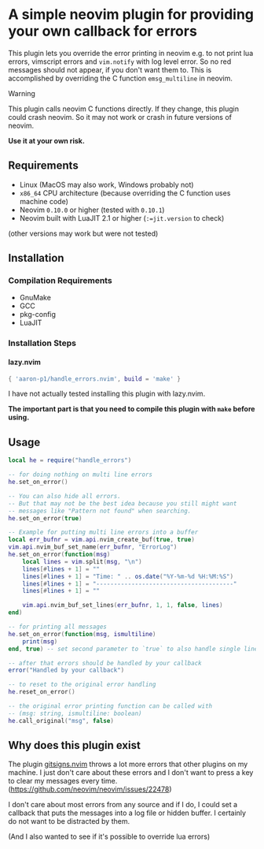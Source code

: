 # A simple neovim plugin for providing your own callback for errors

This plugin lets you override the error printing in neovim e.g. to not print
lua errors, vimscript errors and `vim.notify` with log level error.
So no red messages should not appear, if you don't want them to.
This is accomplished by overriding the C function `emsg_multiline` in neovim.

> [!WARNING]
> This plugin calls neovim C functions directly. If they change, this plugin
> could crash neovim.
> So it may not work or crash in future versions of neovim.
>
> **Use it at your own risk.**

## Requirements

- Linux (MacOS may also work, Windows probably not)
- `x86_64` CPU architecture (because overriding the C function uses machine code)
- Neovim `0.10.0` or higher (tested with `0.10.1`)
- Neovim built with LuaJIT 2.1 or higher (`:=jit.version` to check)

(other versions may work but were not tested)

## Installation

### Compilation Requirements

- GnuMake
- GCC
- pkg-config
- LuaJIT

### Installation Steps

#### lazy.nvim

```lua
{ 'aaron-p1/handle_errors.nvim', build = 'make' }
```

I have not actually tested installing this plugin with lazy.nvim.

**The important part is that you need to compile this plugin
with `make` before using.**

## Usage

```lua
local he = require("handle_errors")

-- for doing nothing on multi line errors
he.set_on_error()

-- You can also hide all errors.
-- But that may not be the best idea because you still might want
-- messages like "Pattern not found" when searching.
he.set_on_error(true)

-- Example for putting multi line errors into a buffer
local err_bufnr = vim.api.nvim_create_buf(true, true)
vim.api.nvim_buf_set_name(err_bufnr, "ErrorLog")
he.set_on_error(function(msg)
    local lines = vim.split(msg, "\n")
    lines[#lines + 1] = ""
    lines[#lines + 1] = "Time: " .. os.date("%Y-%m-%d %H:%M:%S")
    lines[#lines + 1] = "---------------------------------------"
    lines[#lines + 1] = ""

    vim.api.nvim_buf_set_lines(err_bufnr, 1, 1, false, lines)
end)

-- for printing all messages
he.set_on_error(function(msg, ismultiline)
    print(msg)
end, true) -- set second parameter to `true` to also handle single line errors

-- after that errors should be handled by your callback
error("Handled by your callback")

-- to reset to the original error handling
he.reset_on_error()

-- the original error printing function can be called with
-- (msg: string, ismultiline: boolean)
he.call_original("msg", false)
```

## Why does this plugin exist

The plugin [gitsigns.nvim](https://github.com/lewis6991/gitsigns.nvim)
throws a lot more errors that other plugins on my machine.
I just don't care about these errors and I don't want to press a key to clear
my messages every time. (https://github.com/neovim/neovim/issues/22478)

I don't care about most errors from any source and if I do, I could set
a callback that puts the messages into a log file or hidden buffer.
I certainly do not want to be distracted by them.

(And I also wanted to see if it's possible to override lua errors)
